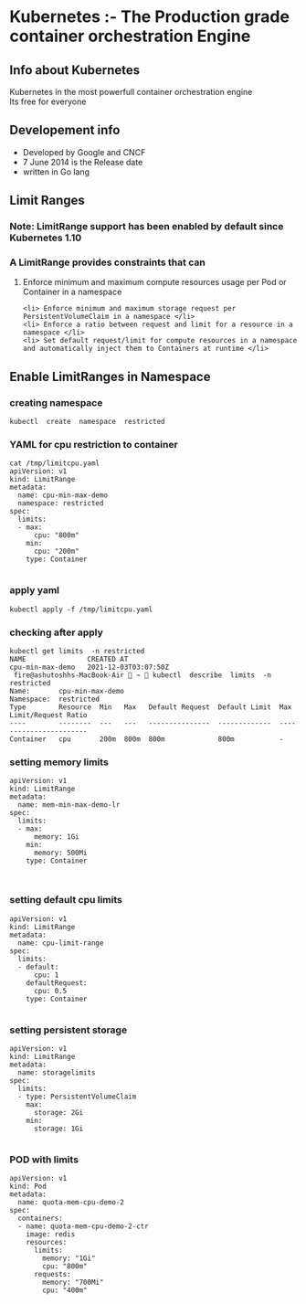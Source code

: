 # Kubernetes :- The Production grade container orchestration  Engine 
## Info about Kubernetes
Kubernetes in the most powerfull container orchestration engine <br/>
Its free for everyone <br/>
## Developement  info 
<ul>
	<li> Developed by Google and CNCF  </li>
	<li> 7 June 2014 is the Release date  </li>
	<li> written in Go lang  </li>
	
</ul>

## Limit Ranges 

### Note: LimitRange support has been enabled by default since Kubernetes 1.10 

### A LimitRange provides constraints that can

<ol>
	<li> Enforce minimum and maximum compute resources usage per Pod or Container in a namespace </li>
	
	<li> Enforce minimum and maximum storage request per PersistentVolumeClaim in a namespace </li>
	<li> Enforce a ratio between request and limit for a resource in a namespace </li>
	<li> Set default request/limit for compute resources in a namespace and automatically inject them to Containers at runtime </li>
	
</ol>

## Enable LimitRanges in Namespace 

### creating namespace 

```
kubectl  create  namespace  restricted
```
### YAML for cpu restriction to container 

```
cat /tmp/limitcpu.yaml 
apiVersion: v1
kind: LimitRange
metadata:
  name: cpu-min-max-demo
  namespace: restricted
spec:
  limits:
  - max:
      cpu: "800m"
    min:
      cpu: "200m"
    type: Container


```
### apply yaml 

```
kubectl apply -f /tmp/limitcpu.yaml
```
### checking after apply 

```
kubectl get limits  -n restricted 
NAME               CREATED AT
cpu-min-max-demo   2021-12-03T03:07:50Z
 fire@ashutoshhs-MacBook-Air  ~  kubectl  describe  limits  -n restricted 
Name:       cpu-min-max-demo
Namespace:  restricted
Type        Resource  Min   Max   Default Request  Default Limit  Max Limit/Request Ratio
----        --------  ---   ---   ---------------  -------------  -----------------------
Container   cpu       200m  800m  800m             800m           -

```

### setting memory limits 

```
apiVersion: v1
kind: LimitRange
metadata:
  name: mem-min-max-demo-lr
spec:
  limits:
  - max:
      memory: 1Gi
    min:
      memory: 500Mi
    type: Container
    
    
```
### setting default cpu limits 

```
apiVersion: v1
kind: LimitRange
metadata:
  name: cpu-limit-range
spec:
  limits:
  - default:
      cpu: 1
    defaultRequest:
      cpu: 0.5
    type: Container
    
```

### setting persistent storage 

```
apiVersion: v1
kind: LimitRange
metadata:
  name: storagelimits
spec:
  limits:
  - type: PersistentVolumeClaim
    max:
      storage: 2Gi
    min:
      storage: 1Gi
      
```

### POD with limits 

```
apiVersion: v1
kind: Pod
metadata:
  name: quota-mem-cpu-demo-2
spec:
  containers:
  - name: quota-mem-cpu-demo-2-ctr
    image: redis
    resources:
      limits:
        memory: "1Gi"
        cpu: "800m"
      requests:
        memory: "700Mi"
        cpu: "400m"
```

